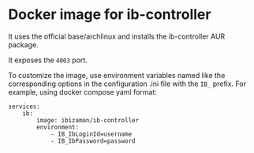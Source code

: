 Docker image for ib-controller
==============================

It uses the official base/archlinux and installs the ib-controller AUR package.

It exposes the `4003` port.

To customize the image, use environment variables named like the
corresponding options in the configuration .ini file with the `IB_`
prefix. For example, using docker compose yaml format:

```
services:
    ib:
        image: ibizaman/ib-controller
        environment:
            - IB_IbLoginId=username
            - IB_IbPassword=password
```
